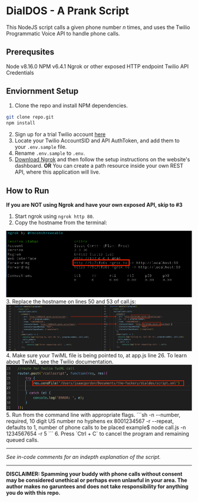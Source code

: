# DialDOS - A Prank Script
This NodeJS script calls a given phone number _n_ times, and uses the Twilio Programmatic Voice API to handle phone calls. 

## Prerequsites
Node v8.16.0
NPM v6.4.1 
Ngrok or other exposed HTTP endpoint
Twilio API Credentials

## Enviornment Setup 
1. Clone the repo and install NPM dependencies.
```bash
git clone repo.git
npm install 
```
2. Sign up for a trial Twilio account <a href='https://www.twilio.com' target='_blank'>here</a> 
3. Locate your Twilio AccountSID and API AuthToken, and add them to your `.env.sample` file.
4. Rename `.env.sample` to `.env`.
5. <a href='https://ngrok.com' target='_blank'>Download Ngrok</a> and then follow the setup instructions on the website's dashboard. **OR** You can create a path resource inside your own REST API, where this application will live. 

## How to Run 
**If you are NOT using Ngrok and have your own exposed API, skip to #3**
1. Start ngrok using `ngrok http 80`.
2. Copy the hostname from the terminal:
<img src='./ngrok-loaded.png' >
3. Replace the hostname on lines 50 and 53 of call.js:
<img src='./50-53.png'>
4. Make sure your TwiML file is being pointed to, at app.js line 26. To learn about TwiML, see the Twilio documentation. 
<img src= './app.png'>
5. Run from the command line with appropriate flags. 
```sh
-n --number, required, 10 digit US number no hyphens ex 8001234567
-r --repeat, defaults to 1, number of phone calls to be placed
example$ node call.js -n 1234567654 -r 5
```
6. Press `Ctrl + C` to cancel the program and remaining queued calls. 

---
_See in-code comments  for an indepth explanation of the script._

--- 
**DISCLAIMER: Spamming your buddy with phone calls without consent may be considered unethical or perhaps even unlawful in your area. The author makes no garuntees and does not take responsibility for anything you do with this repo.**